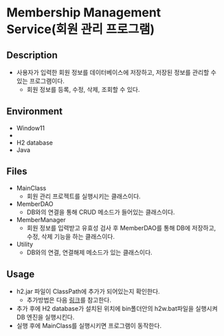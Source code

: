 # Membership Management Service(회원 관리 프로그램)

## Description

- 사용자가 입력한 회원 정보를 데이터베이스에 저장하고, 저장된 정보를 관리할 수 있는 프로그램이다.
  - 회원 정보를 등록, 수정, 삭제, 조회할 수 있다.

## Environment
- Window11
- 
- H2 database
- Java

## Files
- MainClass
  - 회원 관리 프로젝트를 실행시키는 클래스이다.
- MemberDAO
  - DB와의 연결을 통해 CRUD 메소드가 들어있는 클래스이다.
- MemberManager
  - 회원 정보를 입력받고 유효성 검사 후 MemberDAO를 통해 DB에 저장하고, 수정, 삭제 기능을 하는 클래스이다.
- Utility
  - DB와의 연결, 연결해제 메소드가 있는 클래스이다.

## Usage
- h2.jar 파일이 ClassPath에 추가가 되어있는지 확인한다.
  - 추가방법은 다음 [링크](https://velog.io/@zz1996zz/JDBC)를 참고한다.
- 추가 후에 H2 database가 설치된 위치에 bin폴더안의 h2w.bat파일을 실행시켜 DB 엔진을 실행시킨다.
- 실행 후에 MainClass를 실행시키면 프로그램이 동작한다.
